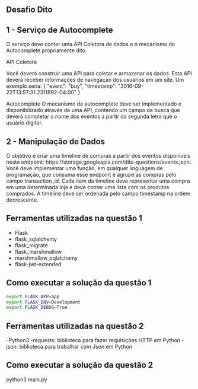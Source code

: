 ## Desafio Dito

<h2> 1 - Serviço de Autocomplete </h2>

O serviço deve conter uma API Coletora de dados e o mecanismo de
Autocomplete propriamente dito.

API Coletora

Você deverá construir uma API para coletar e armazenar os dados. Esta API deverá
receber informações de navegação dos usuários em um site. Um exemplo seria:
{
"event": "buy",
"timestamp": "2016-09-22T13:57:31.2311892-04:00"
}

Autocomplete
O mecanismo de autocomplete deve ser implementado e disponibilizado através de
uma API, contendo um campo de busca que deverá completar o nome dos eventos
a partir da segunda letra que o usuário digitar.

<h2> 2 - Manipulação de Dados </h2>
O objetivo é criar uma timeline de compras a partir dos eventos disponíveis neste
endpoint: https://storage.googleapis.com/dito-questions/events.json.
Você deve implementar uma função, em qualquer linguagem de programação, que
consuma esse endpoint e agrupe as compras pelo campo transaction_id. Cada
item da timeline deve representar uma compra em uma determinada loja e deve
conter uma lista com os produtos comprados. A timeline deve ser ordenada pelo campo timestamp na ordem decrescente.

## Ferramentas utilizadas na questão 1

- Flask
- flask_sqlalchemy
- flask_migrate
- flask_marshmallow
- marshmallow_sqlalchemy
- flask-jwt-extended

## Como executar a solução da questão 1

```sh
export FLASK_APP=app
export FLASK_ENV=Development
export FLASK_DEBUG=True

```

## Ferramentas utilizadas na questão 2

-Python3
-requests: biblioteca para fazer requisições HTTP em Python
-json: biblioteca para trabalhar com Json em Python

## Como executar a solução da questão 2

python3 main.py
